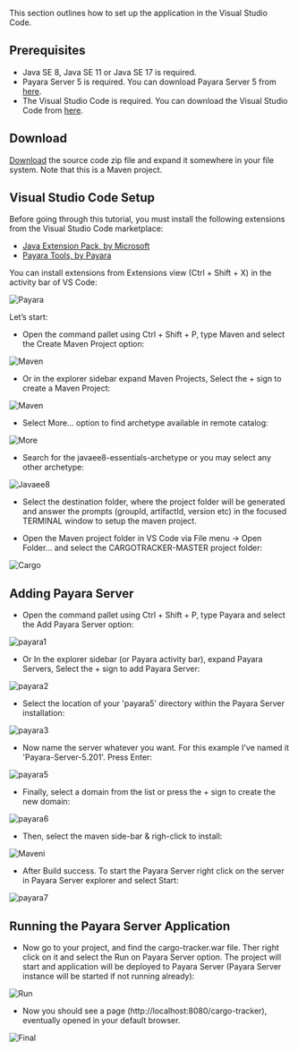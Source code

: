 This section outlines how to set up the application in the Visual Studio Code.

## Prerequisites

* Java SE 8, Java SE 11 or Java SE 17 is required.
* Payara Server 5 is required. You can download Payara Server 5 from [here](https://www.payara.fish/downloads/).
* The Visual Studio Code is required. You can download the Visual Studio Code from [here](https://code.visualstudio.com/download).

## Download

[Download](https://github.com/eclipse-ee4j/cargotracker/archive/master.zip) the source code zip file and expand it somewhere in your file system. Note that this is a Maven project.

## Visual Studio Code Setup

Before going through this tutorial, you must install the following extensions from the Visual Studio Code marketplace:

* [Java Extension Pack, by Microsoft](https://marketplace.visualstudio.com/items?itemName=vscjava.vscode-java-pack)
* [Payara Tools, by Payara](https://marketplace.visualstudio.com/items?itemName=Payara.payara-vscode)

You can install extensions from Extensions view (Ctrl + Shift + X) in the activity bar of VS Code:

![Payara](image/payara_server.png)
 
Let’s start:

 * Open the command pallet using Ctrl + Shift + P, type Maven and select the Create Maven Project option:

  ![Maven](image/maven.png)

 * Or in the explorer sidebar expand Maven Projects, Select the + sign to create a Maven Project:

  ![Maven](image/maven1.png)

 * Select More… option to find archetype available in remote catalog:

  ![More](image/more.png)

 * Search for the javaee8-essentials-archetype or you may select any other archetype:

  ![Javaee8](image/javaee8.png)

 * Select the destination folder, where the project folder will be generated and answer the prompts (groupId, artifactId, version etc) in the focused TERMINAL window to setup the maven project.

 * Open the Maven project folder in VS Code via File menu -> Open Folder… and select the CARGOTRACKER-MASTER project folder:

 ![Cargo](image/cargo.png)

 ## Adding Payara Server
 
 * Open the command pallet using Ctrl + Shift + P, type Payara and select the Add Payara Server option:

 ![payara1](image/payara1.png)

 * Or In the explorer sidebar (or Payara activity bar), expand Payara Servers, Select the + sign to add Payara Server:

 ![payara2](image/payara2.png)

 * Select the location of your 'payara5' directory within the Payara Server installation:

 ![payara3](image/payara3.png)

 * Now name the server whatever you want. For this example I've named it 'Payara-Server-5.201'. Press Enter:

 ![payara5](image/payara5.png)

 * Finally, select a domain from the list or press the + sign to create the new domain:
 
 ![payara6](image/payara6.png)

 * Then, select the maven side-bar & righ-click to install:

 ![Maveni](image/maveni.png)

 * After Build success. To start the Payara Server right click on the server in Payara Server explorer and select Start:

 ![payara7](image/payara7.png)

 ## Running the Payara Server Application

 * Now go to your project, and find the cargo-tracker.war file. Ther right click on it and select the Run on Payara Server option. The project will start and application will be deployed to Payara Server (Payara Server instance will be started if not running already):

 ![Run](image/run.png)

 * Now you should see a page (http://localhost:8080/cargo-tracker), eventually opened in your default browser.

 ![Final](image/final.png)










 
 





